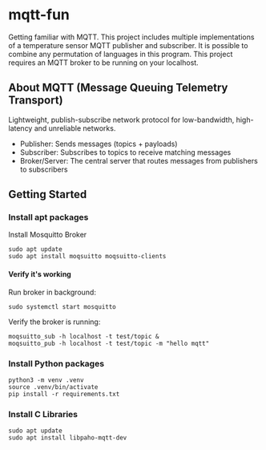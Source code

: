 # mqtt-fun
Getting familiar with MQTT. This project includes multiple implementations of a temperature sensor MQTT publisher and subscriber. It is possible to combine any permutation of languages in this program. This project requires an MQTT broker to be running on your localhost.

## About MQTT (Message Queuing Telemetry Transport)

Lightweight, publish-subscribe network protocol for low-bandwidth, high-latency and unreliable networks.

- Publisher: Sends messages (topics + payloads)
- Subscriber: Subscribes to topics to receive matching messages
- Broker/Server: The central server that routes messages from publishers to subscribers

## Getting Started

### Install apt packages
Install Mosquitto Broker
```
sudo apt update
sudo apt install moqsuitto moqsuitto-clients
```
#### Verify it's working
Run broker in background:
```
sudo systemctl start mosquitto
```
Verify the broker is running:
```
moqsuitto_sub -h localhost -t test/topic &
moqsuitto_pub -h localhost -t test/topic -m "hello mqtt"
```
### Install Python packages
```
python3 -m venv .venv
source .venv/bin/activate
pip install -r requirements.txt
```
### Install C Libraries
```
sudo apt update
sudo apt install libpaho-mqtt-dev
```
